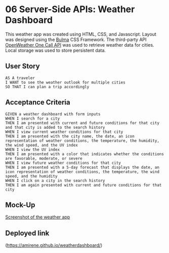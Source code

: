 # 06 Server-Side APIs: Weather Dashboard

This weather app was created using HTML, CSS, and Javascript. Layout was designed using the [Bulma](https://bulma.io/) CSS Framework.
The third-party API [OpenWeather One Call API](https://openweathermap.org/api/one-call-api) was used to retrieve weather data for cities. Local storage was used to store persistent data. 

## User Story

```
AS A traveler
I WANT to see the weather outlook for multiple cities
SO THAT I can plan a trip accordingly
```

## Acceptance Criteria

```
GIVEN a weather dashboard with form inputs
WHEN I search for a city
THEN I am presented with current and future conditions for that city and that city is added to the search history
WHEN I view current weather conditions for that city
THEN I am presented with the city name, the date, an icon representation of weather conditions, the temperature, the humidity, the wind speed, and the UV index
WHEN I view the UV index
THEN I am presented with a color that indicates whether the conditions are favorable, moderate, or severe
WHEN I view future weather conditions for that city
THEN I am presented with a 5-day forecast that displays the date, an icon representation of weather conditions, the temperature, the wind speed, and the humidity
WHEN I click on a city in the search history
THEN I am again presented with current and future conditions for that city
```

## Mock-Up

[Screenshot of the weather app](./assets/screencapture-file-C-weatherappv2-index-html-2021-07-18-20_56_46.png)

## Deployed link 
(https://amirene.github.io/weatherdashboard/)

